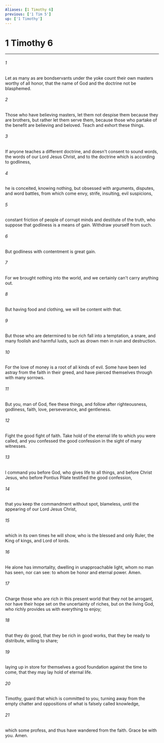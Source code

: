 ```yaml
---
Aliases: [1 Timothy 6]
previous: ['1 Tim 5']
up: ['1 Timothy']
---
```

# 1 Timothy 6
***





###### 1 

Let as many as are bondservants under the yoke count their own masters worthy of all honor, that the name of God and the doctrine not be blasphemed. 



###### 2 

Those who have believing masters, let them not despise them because they are brothers, but rather let them serve them, because those who partake of the benefit are believing and beloved. Teach and exhort these things. 



###### 3 

If anyone teaches a different doctrine, and doesn't consent to sound words, the words of our Lord Jesus Christ, and to the doctrine which is according to godliness, 



###### 4 

he is conceited, knowing nothing, but obsessed with arguments, disputes, and word battles, from which come envy, strife, insulting, evil suspicions, 



###### 5 

constant friction of people of corrupt minds and destitute of the truth, who suppose that godliness is a means of gain. Withdraw yourself from such. 



###### 6 

But godliness with contentment is great gain. 



###### 7 

For we brought nothing into the world, and we certainly can't carry anything out. 



###### 8 

But having food and clothing, we will be content with that. 



###### 9 

But those who are determined to be rich fall into a temptation, a snare, and many foolish and harmful lusts, such as drown men in ruin and destruction. 



###### 10 

For the love of money is a root of all kinds of evil. Some have been led astray from the faith in their greed, and have pierced themselves through with many sorrows. 



###### 11 

But you, man of God, flee these things, and follow after righteousness, godliness, faith, love, perseverance, and gentleness. 



###### 12 

Fight the good fight of faith. Take hold of the eternal life to which you were called, and you confessed the good confession in the sight of many witnesses. 



###### 13 

I command you before God, who gives life to all things, and before Christ Jesus, who before Pontius Pilate testified the good confession, 



###### 14 

that you keep the commandment without spot, blameless, until the appearing of our Lord Jesus Christ, 



###### 15 

which in its own times he will show, who is the blessed and only Ruler, the King of kings, and Lord of lords. 



###### 16 

He alone has immortality, dwelling in unapproachable light, whom no man has seen, nor can see: to whom be honor and eternal power. Amen. 



###### 17 

Charge those who are rich in this present world that they not be arrogant, nor have their hope set on the uncertainty of riches, but on the living God, who richly provides us with everything to enjoy; 



###### 18 

that they do good, that they be rich in good works, that they be ready to distribute, willing to share; 



###### 19 

laying up in store for themselves a good foundation against the time to come, that they may lay hold of eternal life. 



###### 20 

Timothy, guard that which is committed to you, turning away from the empty chatter and oppositions of what is falsely called knowledge, 



###### 21 

which some profess, and thus have wandered from the faith. Grace be with you. Amen.
